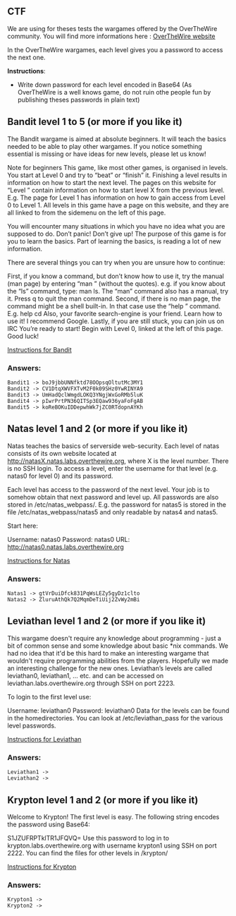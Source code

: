 ## CTF

We are using for theses tests the wargames offered by the OverTheWire community. You will find more informations here : [OverTheWire website](https://overthewire.org/wargames/) 

In the OverTheWire wargames, each level gives you a password to access the next one.

**Instructions**:

* Write down password for each level encoded in Base64 (As OverTheWire is a well knows game, do not ruin othe people fun by publishing theses passwords in plain text) 

## Bandit level 1 to 5 (or more if you like it)
The Bandit wargame is aimed at absolute beginners. It will teach the basics needed to be able to play other wargames. If you notice something essential is missing or have ideas for new levels, please let us know!

Note for beginners
This game, like most other games, is organised in levels. You start at Level 0 and try to “beat” or “finish” it. Finishing a level results in information on how to start the next level. The pages on this website for “Level <X>” contain information on how to start level X from the previous level. E.g. The page for Level 1 has information on how to gain access from Level 0 to Level 1. All levels in this game have a page on this website, and they are all linked to from the sidemenu on the left of this page.

You will encounter many situations in which you have no idea what you are supposed to do. Don’t panic! Don’t give up! The purpose of this game is for you to learn the basics. Part of learning the basics, is reading a lot of new information.

There are several things you can try when you are unsure how to continue:

First, if you know a command, but don’t know how to use it, try the manual (man page) by entering “man <command>” (without the quotes). e.g. if you know about the “ls” command, type: man ls. The “man” command also has a manual, try it. Press q to quit the man command.
Second, if there is no man page, the command might be a shell built-in. In that case use the “help <X>” command. E.g. help cd
Also, your favorite search-engine is your friend. Learn how to use it! I recommend Google.
Lastly, if you are still stuck, you can join us on IRC
You’re ready to start! Begin with Level 0, linked at the left of this page. Good luck!

[Instructions for Bandit](https://overthewire.org/wargames/bandit.html)

### Answers: 

    Bandit1 -> boJ9jbbUNNfktd78OOpsqOltutMc3MY1
    Bandit2 -> CV1DtqXWVFXTvM2F0k09SHz0YwRINYA9
    Bandit3 -> UmHadQclWmgdLOKQ3YNgjWxGoRMb5luK
    Bandit4 -> pIwrPrtPN36QITSp3EQaw936yaFoFgAB
    Bandit5 -> koReBOKuIDDepwhWk7jZC0RTdopnAYKh

## Natas level 1 and 2 (or more if you like it)

Natas teaches the basics of serverside web-security.
Each level of natas consists of its own website located at http://natasX.natas.labs.overthewire.org, where X is the level number. There is no SSH login. To access a level, enter the username for that level (e.g. natas0 for level 0) and its password.

Each level has access to the password of the next level. Your job is to somehow obtain that next password and level up. All passwords are also stored in /etc/natas_webpass/. E.g. the password for natas5 is stored in the file /etc/natas_webpass/natas5 and only readable by natas4 and natas5.

Start here:

Username: natas0
Password: natas0
URL:      http://natas0.natas.labs.overthewire.org

[Instructions for Natas](https://overthewire.org/wargames/natas/)

### Answers: 

    Natas1 -> gtVrDuiDfck831PqWsLEZy5gyDz1clto
    Natas2 -> ZluruAthQk7Q2MqmDeTiUij2ZvWy2mBi

## Leviathan level 1 and 2 (or more if you like it)
This wargame doesn't require any knowledge about programming - just a bit of common
sense and some knowledge about basic *nix commands. We had no idea that it'd be this
hard to make an interesting wargame that wouldn't require programming abilities from 
the players. Hopefully we made an interesting challenge for the new ones.
Leviathan’s levels are called leviathan0, leviathan1, … etc. and can be accessed on leviathan.labs.overthewire.org through SSH on port 2223.

To login to the first level use:

Username: leviathan0
Password: leviathan0
Data for the levels can be found in the homedirectories. You can look at /etc/leviathan_pass for the various level passwords.

[Instructions for Leviathan](https://overthewire.org/wargames/leviathan/)

### Answers: 

    Leviathan1 ->
    Leviathan2 ->

## Krypton level 1 and 2 (or more if you like it)
Welcome to Krypton! The first level is easy. The following string encodes the password using Base64:

S1JZUFRPTklTR1JFQVQ=
Use this password to log in to krypton.labs.overthewire.org with username krypton1 using SSH on port 2222. You can find the files for other levels in /krypton/

[Instructions for Krypton](https://overthewire.org/wargames/krypton/krypton0.html)

### Answers: 

    Krypton1 ->
    Krypton2 ->